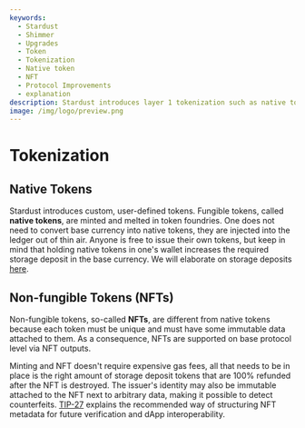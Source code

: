 ```yaml
---
keywords:
  - Stardust
  - Shimmer
  - Upgrades
  - Token
  - Tokenization
  - Native token
  - NFT
  - Protocol Improvements
  - explanation
description: Stardust introduces layer 1 tokenization such as native tokens and NFTs.
image: /img/logo/preview.png
---
```


# Tokenization

## Native Tokens

Stardust introduces custom, user-defined tokens. Fungible tokens, called **native tokens**, are minted and melted in token
foundries. One does not need to convert base currency into native tokens, they are injected into the ledger out of thin
air. Anyone is free to issue their own tokens, but keep in mind that holding native tokens in one's wallet increases the
required storage deposit in the base currency. We will elaborate on storage deposits [here](./storage-deposit.md).

## Non-fungible Tokens (NFTs)

Non-fungible tokens, so-called **NFTs**, are different from native tokens because each token must be unique and must have
some immutable data attached to them. As a consequence, NFTs are supported on base protocol level via NFT outputs.

Minting and NFT doesn't require expensive gas fees, all that needs to be in place is the right amount of storage deposit
tokens that are 100% refunded after the NFT is destroyed. The issuer's identity may also be immutable attached to the NFT
next to arbitrary data, making it possible to detect counterfeits. [TIP-27](https://wiki.iota.org/shimmer/tips/tips/TIP-0027/)
explains the recommended way of structuring NFT metadata for future verification and dApp interoperability.
